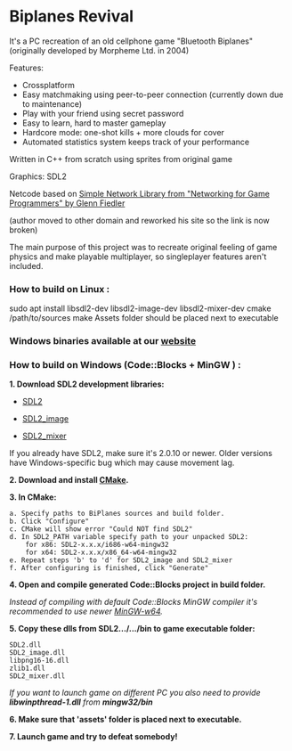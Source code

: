 # Biplanes Revival

It's a PC recreation of an old cellphone game "Bluetooth Biplanes"
(originally developed by Morpheme Ltd. in 2004)

Features:

  - Crossplatform
  - Easy matchmaking using peer-to-peer connection (currently down due to maintenance)
  - Play with your friend using secret password
  - Easy to learn, hard to master gameplay
  - Hardcore mode: one-shot kills + more clouds for cover
  - Automated statistics system keeps track of your performance

Written in C++ from scratch using sprites from original game

Graphics: SDL2

Netcode based on [Simple Network Library
from "Networking for Game Programmers" by Glenn Fiedler](http://www.gaffer.org/networking-for-game-programmers)

(author moved to other domain and reworked his site so the link is now broken)


The main purpose of this project was 
to recreate original feeling of game physics 
and make playable multiplayer, so singleplayer features aren't included.


### How to build on Linux : 

sudo apt install libsdl2-dev libsdl2-image-dev libsdl2-mixer-dev
cmake /path/to/sources
make
Assets folder should be placed next to executable


### Windows binaries available at our [website](http://regular-dev.org/biplanes-revival)



### How to build on Windows (Code::Blocks + MinGW ) : 


**1. Download SDL2 development libraries:**

 - [SDL2](https://www.libsdl.org/download-2.0.php)

 - [SDL2_image](https://www.libsdl.org/projects/SDL_image/)

 - [SDL2_mixer](https://www.libsdl.org/projects/SDL_mixer/)

If you already have SDL2, make sure it's 2.0.10 or newer.
Older versions have Windows-specific bug which may cause movement lag.

**2. Download and install [CMake](https://cmake.org/download/).**

**3. In CMake:**

    
	a. Specify paths to BiPlanes sources and build folder.
	b. Click "Configure"
	c. CMake will show error "Could NOT find SDL2"
	d. In SDL2_PATH variable specify path to your unpacked SDL2:
		for x86: SDL2-x.x.x/i686-w64-mingw32
		for x64: SDL2-x.x.x/x86_64-w64-mingw32
	e. Repeat steps 'b' to 'd' for SDL2_image and SDL2_mixer
	f. After configuring is finished, click "Generate"

**4. Open and compile generated Code::Blocks project in build folder.**

*Instead of compiling with default Code::Blocks MinGW compiler 
it's recommended to use newer 
[MinGW-w64](https://sourceforge.net/projects/mingw-w64/files/).*


**5. Copy these dlls from SDL2.../.../bin to game executable folder:**
    
    SDL2.dll
    SDL2_image.dll
    libpng16-16.dll
    zlib1.dll
    SDL2_mixer.dll

*If you want to launch game on different PC you also 
need to provide **libwinpthread-1.dll** from **mingw32/bin***


**6. Make sure that 'assets' folder is placed next to executable.**

**7. Launch game and try to defeat somebody!**
